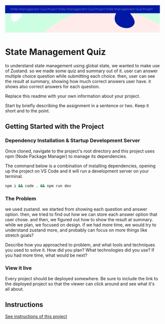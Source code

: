 <h1 align="center">
  <a href="">
    <img src="/src/assets/quiz.svg" alt="Project Banner Image">
  </a>
</h1>

# State Management Quiz

to understand state management using global state, we wanted to make use of Zustand. so we made some quiz and summary out of it. user can answer multiple choice question while submitting each choice. then, user can see the result at summary, showing how much correct answers user have. it shows also correct answers for each question. 

Replace this readme with your own information about your project.

Start by briefly describing the assignment in a sentence or two. Keep it short and to the point.

## Getting Started with the Project

### Dependency Installation & Startup Development Server

Once cloned, navigate to the project's root directory and this project uses npm (Node Package Manager) to manage its dependencies.

The command below is a combination of installing dependencies, opening up the project on VS Code and it will run a development server on your terminal.

```bash
npm i && code . && npm run dev
```

### The Problem

we used zustand. 
we started from showing each question and answer option.
then, we tried to find out how we can store each answer option that user chose.
and then, we figured out how to show the result at summary. 
while we plan, we focused on design.
if we had more time, we would try to understand zustand more, and probably can focus on more things like stretch goals?

Describe how you approached to problem, and what tools and techniques you used to solve it. How did you plan? What technologies did you use? If you had more time, what would be next?

### View it live

Every project should be deployed somewhere. Be sure to include the link to the deployed project so that the viewer can click around and see what it's all about.

## Instructions

<a href="instructions.md">
   See instructions of this project
  </a>

